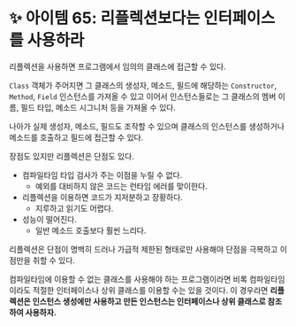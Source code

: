 # ✨ 아이템 65: 리플렉션보다는 인터페이스를 사용하라

리플렉션을 사용하면 프로그램에서 임의의 클래스에 접근할 수 있다.

`Class` 객체가 주어지면 그 클래스의 생성자, 메소드, 필드에 해당하는 `Constructor`, `Method`, `Field` 인스턴스를 가져올 수 있고 이어서 인스턴스들로는 그 클래스의 멤버 이름, 필드 타입, 메소드 시그니처 등을 가져올 수 있다.

나아가 실제 생성자, 메소드, 필드도 조작할 수 있으며 클래스의 인스턴스를 생성하거나 메소드를 호출하고 필드에 접근할 수 있다.

장점도 있지만 리플렉션은 단점도 있다.

- 컴파일타임 타입 검사가 주는 이점을 누릴 수 없다.
  - 예외를 대비하지 않은 코드는 런타임 에러를 맞이한다.
- 리플렉션을 이용하면 코드가 지저분하고 장황하다.
  - 지루하고 읽기도 어렵다.
- 성능이 떨어진다.
  - 일반 메소드 호출보다 훨씬 느리다.

리플렉션은 단점이 명백히 드러나 가급적 제한된 형태로만 사용해야 단점을 극복하고 이점만을 취할 수 있다.

컴파일타임에 이용할 수 없는 클래스를 사용해야 하는 프로그램이라면 비록 컴파일타임이라도 적절한 인터페이스나 상위 클래스를 이용할 수는 있을 것이다. 이 경우라면 **리플렉션은 인스턴스 생성에만 사용하고 만든 인스턴스는 인터페이스나 상위 클래스로 참조하여 사용하자.**
